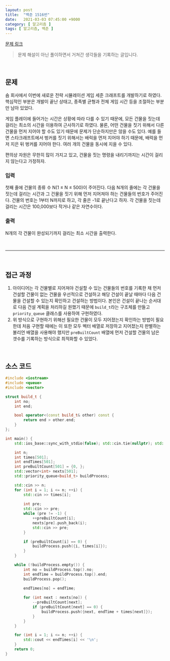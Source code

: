 ```yaml
---
layout: post
title:  "백준 1516번"
date:   2021-03-03 07:45:00 +9000
category: [ 알고리즘 ]
tags: [ 알고리즘, 백준 ]
---
```


[문제 링크](https://www.acmicpc.net/problem/1516)

> 문제 해설이 아닌 풀이하면서 거쳐간 생각들을 기록하는 글입니다.

<br>

## **문제**
숌 회사에서 이번에 새로운 전략 시뮬레이션 게임 세준 크래프트를 개발하기로 하였다. 핵심적인 부분은 개발이 끝난 상태고, 종족별 균형과 전체 게임 시간 등을 조절하는 부분만 남아 있었다.

게임 플레이에 들어가는 시간은 상황에 따라 다를 수 있기 때문에, 모든 건물을 짓는데 걸리는 최소의 시간을 이용하여 근사하기로 하였다. 물론, 어떤 건물을 짓기 위해서 다른 건물을 먼저 지어야 할 수도 있기 때문에 문제가 단순하지만은 않을 수도 있다. 예를 들면 스타크래프트에서 벙커를 짓기 위해서는 배럭을 먼저 지어야 하기 때문에, 배럭을 먼저 지은 뒤 벙커를 지어야 한다. 여러 개의 건물을 동시에 지을 수 있다.

편의상 자원은 무한히 많이 가지고 있고, 건물을 짓는 명령을 내리기까지는 시간이 걸리지 않는다고 가정하자.

### **입력**
첫째 줄에 건물의 종류 수 N(1 ≤ N ≤ 500)이 주어진다. 다음 N개의 줄에는 각 건물을 짓는데 걸리는 시간과 그 건물을 짓기 위해 먼저 지어져야 하는 건물들의 번호가 주어진다. 건물의 번호는 1부터 N까지로 하고, 각 줄은 -1로 끝난다고 하자. 각 건물을 짓는데 걸리는 시간은 100,000보다 작거나 같은 자연수이다.

### **출력**
N개의 각 건물이 완성되기까지 걸리는 최소 시간을 출력한다.

<br>

---

<br>

## **접근 과정**
1. 아이디어는 각 건물별로 지어져야 건설할 수 있는 건물들의 번호를 기록한 채 먼저 건설할 건물이 없는 건물을 우선적으로 건설하고 해당 건설이 끝날 때마다 다음 건물을 건설할 수 있는지 확인하고 건설하는 방법이다. 본인은 건설이 끝나는 순서대로 다음 건설 계획을 처리하길 원했기 때문에 `build_t`라는 구조체를 만들고 `priority_queue` 클래스를 사용하여 구현하였다.
2. 위 방식으로 구현하기 위해선 필요한 건물이 모두 지어졌는지 확인하는 방법이 필요한데 처음 구현할 때에는 이 또한 모두 벡터 배열로 저장하고 지어졌는지 판별하는 불리언 배열을 사용해야 했지만 `preBuiltCount` 배열에 먼저 건설할 건물의 남은 갯수를 기록하는 방식으로 최적화할 수 있었다.


<br>

## **소스 코드**
```c++
#include <iostream>
#include <queue>
#include <vector>

struct build_t {
    int no;
    int end;

    bool operator<(const build_t& other) const {
        return end > other.end;
    }
};

int main() {
    std::ios_base::sync_with_stdio(false); std::cin.tie(nullptr); std::cout.tie(nullptr);

    int n;
    int times[501];
    int endTimes[501];
    int preBuiltCount[501] = {0, };
    std::vector<int> nexts[501];
    std::priority_queue<build_t> buildProcess;

    std::cin >> n;
    for (int i = 1; i <= n; ++i) {
        std::cin >> times[i];
        
        int pre;
        std::cin >> pre;
        while (pre != -1) {
            ++preBuiltCount[i];
            nexts[pre].push_back(i);
            std::cin >> pre;
        }

        if (preBuiltCount[i] == 0) {
            buildProcess.push({i, times[i]});
        }
    }

    while (!buildProcess.empty()) {
        int no = buildProcess.top().no;
        int endTime = buildProcess.top().end;
        buildProcess.pop();
        
        endTimes[no] = endTime;

        for (int next : nexts[no]) {
            --preBuiltCount[next];
            if (preBuiltCount[next] == 0) {
                buildProcess.push({next, endTime + times[next]});
            }
        }
    }

    for (int i = 1; i <= n; ++i) {
        std::cout << endTimes[i] << '\n';
    }
    return 0;
}
```